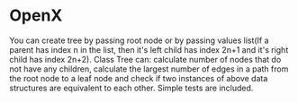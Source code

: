 # OpenX
You can create tree by passing root node or by passing values list(If a parent has index n in the list, then it's left child has index 2n+1 and it's right child has index 2n+2).
Class Tree can: 
calculate number of nodes that do not have any children, 
calculate the largest number of edges in a path from the root node to a leaf node 
and check if two instances of above data structures are equivalent to each other.
Simple tests are included.
